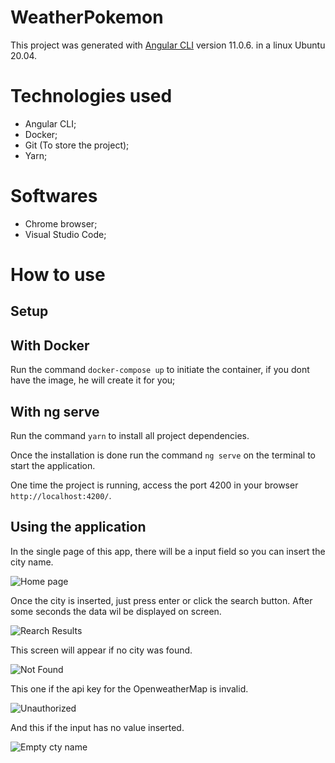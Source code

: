 # WeatherPokemon

This project was generated with [Angular CLI](https://github.com/angular/angular-cli) version 11.0.6. in a linux Ubuntu 20.04.

# Technologies used

* Angular CLI;
* Docker;
* Git (To store the project);
* Yarn;

# Softwares

* Chrome browser;
* Visual Studio Code;

# How to use


## Setup


## With Docker

Run the command `docker-compose up` to initiate the container, if you dont have the image, he will create it for you;


## With ng serve

Run the command `yarn` to install all project dependencies.

Once the installation is done run the command `ng serve` on the terminal to start the application.

One time the project is running, access the port 4200 in your browser `http://localhost:4200/`.


## Using the application

In the single page of this app, there will be a input field so you can insert the city name.

![Home page](https://drive.google.com/uc?export=view&id=17MNR8ocYTsw4SkK_R9MqwYNNynW12A_5)

Once the city is inserted, just press enter or click the search button. After some seconds the data wil be displayed on screen.

![Rearch Results](https://drive.google.com/uc?export=view&id=1qTWqkOmN1tcMT5OrG8LF38g0sA_RhdoI)

This screen will appear if no city was found.

![Not Found](https://drive.google.com/uc?export=view&id=10X6nIUpZDMrOOMSaRd-p_L4vvWAa-S5-)

This one if the api key for the OpenweatherMap is invalid.

![Unauthorized](https://drive.google.com/uc?export=view&id=1WWjSMKe2eDdiHQyd3FzSGlpsVTKWRMce)

And this if the input has no value inserted.

![Empty cty name](https://drive.google.com/uc?export=view&id=1Jv4qoZHWLYrgB1X6qGv0zxTiA7lNBuFr/)
